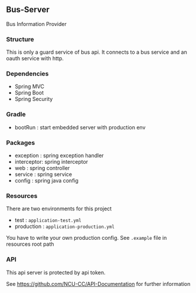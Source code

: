 ## Bus-Server
Bus Information Provider

### Structure
This is only a guard service of bus api. It connects to a bus service and an oauth service with http.

### Dependencies
- Spring MVC
- Spring Boot
- Spring Security

### Gradle
- bootRun : start embedded server with production env

### Packages
- exception  : spring exception handler
- interceptor: spring interceptor
- web        : spring controller
- service    : spring service
- config     : spring java config

### Resources
There are two environments for this project

- test : `application-test.yml`
- production : `application-production.yml`

You have to write your own production config. See `.example` file in resources root path


### API

This api server is protected by api token.

See https://github.com/NCU-CC/API-Documentation for further information